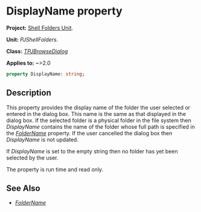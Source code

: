 # DisplayName property

**Project:** [Shell Folders Unit](ShellFoldersUnit.md).

**Unit:** _PJShellFolders_.

**Class:** _[TPJBrowseDialog](TPJBrowseDialog.md)_

**Applies to:** ~>2.0

```pascal
property DisplayName: string;
```

## Description

This property provides the display name of the folder the user selected or entered in the dialog box. This name is the same as that displayed in the dialog box. If the selected folder is a physical folder in the file system then _DisplayName_ contains the name of the folder whose full path is specified in the _[FolderName](TPJBrowseDialogFolderName.md)_ property. If the user cancelled the dialog box then _DisplayName_ is not updated.

If _DisplayName_ is set to the empty string then no folder has yet been selected by the user.

The property is run time and read only.

## See Also

* _[FolderName](TPJBrowseDialogFolderName.md)_
